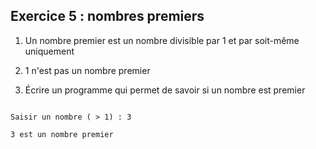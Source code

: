 ## Exercice 5 : nombres premiers
1. Un nombre premier est un nombre divisible par 1 et par soit-même uniquement
2. 1 n'est pas un nombre premier
3. Écrire un programme qui permet de savoir si un nombre est premier
```
Saisir un nombre ( > 1) : 3
3 est un nombre premier
```

